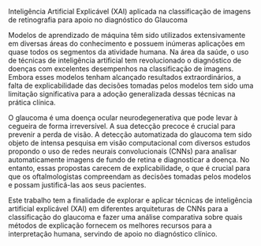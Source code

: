 Inteligência Artificial Explicável (XAI) aplicada na classificação de imagens de retinografia para apoio no diagnóstico do Glaucoma

Modelos de aprendizado de máquina têm sido utilizados extensivamente em diversas áreas do conhecimento e possuem inúmeras aplicações em quase todos os segmentos da atividade humana. Na área da saúde, o uso de técnicas de inteligência artificial tem revolucionado o diagnóstico de doenças com excelentes desempenhos na classificação de imagens. Embora esses modelos tenham alcançado resultados extraordinários, a falta de explicabilidade das 
decisões tomadas pelos modelos tem sido uma limitação significativa para a adoção generalizada dessas técnicas na prática clínica. 

O glaucoma é uma doença ocular neurodegenerativa que pode levar à cegueira de forma irreversível. A sua detecção precoce é crucial para prevenir a perda de visão. A detecção automatizada do glaucoma tem sido objeto de intensa pesquisa em visão computacional com diversos estudos propondo o uso de redes neurais convolucionais (CNNs) para analisar automaticamente imagens de fundo de retina e diagnosticar a doença. No entanto, essas propostas carecem de explicabilidade, o que é crucial para que os oftalmologistas compreendam as decisões tomadas pelos modelos e possam justificá-las aos seus pacientes. 

Este trabalho tem a finalidade de explorar e aplicar técnicas de inteligência artificial explicável (XAI) em diferentes arquiteturas de CNNs para a classificação do glaucoma e fazer uma análise comparativa sobre quais métodos de explicação fornecem os melhores recursos para a interpretação humana, servindo de apoio no diagnóstico clínico.
